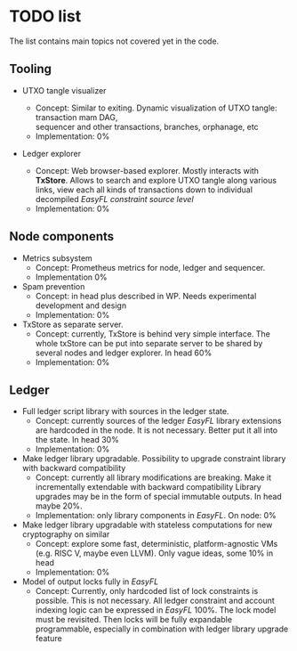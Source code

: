 # TODO list

The list contains main topics not covered yet in the code.

## Tooling
* UTXO tangle visualizer
  - Concept: Similar to exiting. Dynamic visualization of UTXO tangle: transaction mam DAG, <br/>sequencer and other transactions, branches, orphanage, etc
  - Implementation: 0%
  
* Ledger explorer
  - Concept: Web browser-based explorer. Mostly interacts with **TxStore**. 
Allows to search and explore UTXO tangle along various links, view each all kinds of transactions down to individual decompiled _EasyFL constraint source level_
  - Implementation: 0%

## Node components
* Metrics subsystem
  * Concept: Prometheus metrics for node, ledger and sequencer.
  * Implementation 0%
* Spam prevention
  * Concept: in head plus described in WP. Needs experimental development and design
  * Implementation: 0%
* TxStore as separate server. 
  * Concept: currently, TxStore is behind very simple interface. The whole txStore can be put into separate 
server to be shared by several nodes and ledger explorer. In head 60%
  * Implementation: 0%

## Ledger
* Full ledger script library with sources in the ledger state. 
  - Concept: currently sources of the ledger *EasyFL* library extensions are hardcoded in the node. It is not necessary. 
Better put it all into the state. In head 30%
  - Implementation: 0%
* Make ledger library upgradable. Possibility to upgrade constraint library with backward compatibility 
  - Concept: currently all library modifications are breaking. Make it incrementally extendable with backward compatibility 
Library upgrades may be in the form of special immutable outputs. In head maybe 20%.
  - Implementation: only library components in _EasyFL_. On node: 0%
* Make ledger library upgradable with stateless computations for new cryptography on similar
  - Concept: explore some fast, deterministic, platform-agnostic VMs (e.g. RISC V, maybe even LLVM). Only vague ideas, some 10% in head
  - Implementation: 0%
* Model of output locks fully in _EasyFL_ 
  - Concept: Currently, only hardcoded list of lock constraints is possible. This is not necessary. 
All ledger constraint and account indexing logic can be expressed in _EasyFL_ 100%. The lock model must be revisited. 
Then locks will be fully expandable programmable, especially in combination with ledger library upgrade feature 